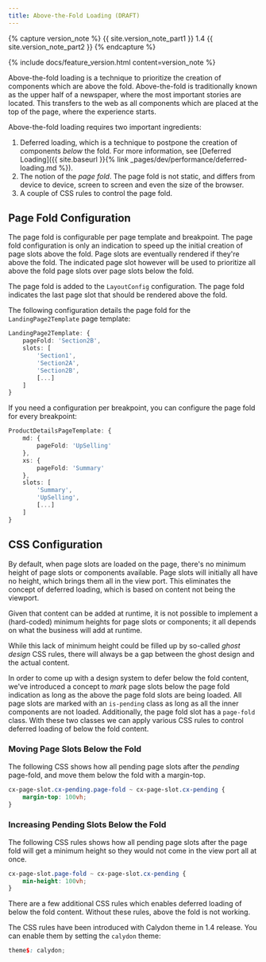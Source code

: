 ```yaml
---
title: Above-the-Fold Loading (DRAFT)
---
```


{% capture version_note %}
{{ site.version_note_part1 }} 1.4 {{ site.version_note_part2 }}
{% endcapture %}

{% include docs/feature_version.html content=version_note %}

Above-the-fold loading is a technique to prioritize the creation of components which are above the fold. Above-the-fold is traditionally known as the upper half of a newspaper, where the most important stories are located. This transfers to the web as all components which are placed at the top of the page, where the experience starts.

Above-the-fold loading requires two important ingredients:

1. Deferred loading, which is a technique to postpone the creation of components _below_ the fold. For more information, see [Deferred Loading]({{ site.baseurl }}{% link _pages/dev/performance/deferred-loading.md %}).
2. The notion of the _page fold_. The page fold is not static, and differs from device to device, screen to screen and even the size of the browser.
3. A couple of CSS rules to control the page fold.

## Page Fold Configuration

The page fold is configurable per page template and breakpoint. The page fold configuration is only an indication to speed up the initial creation of page slots above the fold. Page slots are eventually rendered if they're above the fold. The indicated page slot however will be used to prioritize all above the fold page slots over page slots below the fold.

The page fold is added to the `LayoutConfig` configuration. The page fold indicates the last page slot that should be rendered above the fold.

The following configuration details the page fold for the `LandingPage2Template` page template:

```typescript
LandingPage2Template: {
    pageFold: 'Section2B',
    slots: [
        'Section1',
        'Section2A',
        'Section2B',
        [...]
    ]
}
```

If you need a configuration per breakpoint, you can configure the page fold for every breakpoint:

```typescript
ProductDetailsPageTemplate: {
    md: {
        pageFold: 'UpSelling'
    },
    xs: {
        pageFold: 'Summary'
    },
    slots: [
        'Summary',
        'UpSelling',
        [...]
    ]
}
```

## CSS Configuration

By default, when page slots are loaded on the page, there's no minimum height of page slots or components available. Page slots will initially all have no height, which brings them all in the view port. This eliminates the concept of deferred loading, which is based on content not being the viewport.

Given that content can be added at runtime, it is not possible to implement a (hard-coded) minimum heights for page slots or components; it all depends on what the business will add at runtime.

While this lack of minimum height could be filled up by so-called _ghost design_ CSS rules, there will always be a gap between the ghost design and the actual content.

In order to come up with a design system to defer below the fold content, we've introduced a concept to _mark_ page slots below the page fold indication as long as the above the page fold slots are being loaded. All page slots are marked with an `is-pending` class as long as all the inner components are not loaded. Additionally, the page fold slot has a `page-fold` class. With these two classes we can apply various CSS rules to control deferred loading of below the fold content.

### Moving Page Slots Below the Fold

The following CSS shows how all pending page slots after the _pending_ page-fold, and move them below the fold with a margin-top.

```scss
cx-page-slot.cx-pending.page-fold ~ cx-page-slot.cx-pending {
    margin-top: 100vh;
}
```

### Increasing Pending Slots Below the Fold

The following CSS rules shows how all pending page slots after the page fold will get a minimum height so they would not come in the view port all at once.

```scss
cx-page-slot.page-fold ~ cx-page-slot.cx-pending {
    min-height: 100vh;
}
```

There are a few additional CSS rules which enables deferred loading of below the fold content. Without these rules, above the fold is not working.

The CSS rules have been introduced with Calydon theme in 1.4 release. You can enable them by setting the `calydon` theme:

```scss
theme$: calydon;
```
